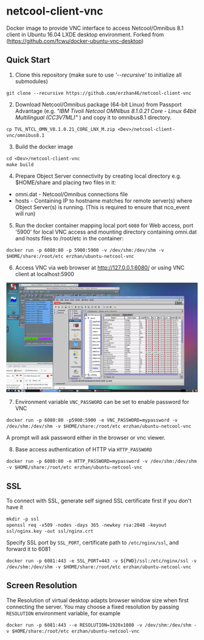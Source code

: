 netcool-client-vnc
=========================

Docker image to provide VNC interface to access Netcool/Omnibus 8.1 client in Ubuntu 16.04 LXDE desktop environment.
Forked from (https://github.com/fcwu/docker-ubuntu-vnc-desktop)

Quick Start
-------------------------

1. Clone this repository (make sure to use _'--recursive'_ to initialize all submodules)
```
git clone --recursive https://github.com/erzhan46/netcool-client-vnc
```
2. Download Netcool/Omnibus package (64-bit Linux) from Passport Advantage (e.g. _"IBM Tivoli Netcool OMNIbus 8.1.0.21 Core - Linux 64bit Multilingual (CC3V7ML)"_ ) and copy it to omnibus8.1 directory.
```
cp TVL_NTCL_OMN_V8.1.0.21_CORE_LNX_M.zip <Dev>/netcool-client-vnc/omnibus8.1
```
3. Build the docker image
```
cd <Dev>/netcool-client-vnc
make build
```
4. Prepare Object Server connectivity by creating local directory e.g. $HOME/share and placing two files in it:
- omni.dat - Netcool/Omnibus connections file
- hosts - Containing IP to hostname matches for remote server(s) where Object Server(s) is running. (This is required to ensure that nco_event will run)
5. Run the docker container mapping local port `6080` for Web access, port '5900' for local VNC access and mounting directory containing omni.dat and hosts files to /root/etc in the container:
```
docker run -p 6080:80 -p 5900:5900 -v /dev/shm:/dev/shm -v $HOME/share:/root/etc erzhan/ubuntu-netcool-vnc

```
6. Access VNC via web browser at http://127.0.0.1:6080/ or using VNC client at localhost:5900

<img src="screenshots/omnibus.png" width=800/>

7. Environment variable `VNC_PASSWORD` can be set to enable password for VNC

```
docker run -p 6080:80 -p5900:5900 -e VNC_PASSWORD=mypassword -v /dev/shm:/dev/shm -v $HOME/share:/root/etc erzhan/ubuntu-netcool-vnc
```
A prompt will ask password either in the browser or vnc viewer.

8. Base access authentication of HTTP via `HTTP_PASSWORD`

```
docker run -p 6080:80 -e HTTP_PASSWORD=mypassword -v /dev/shm:/dev/shm -v $HOME/share:/root/etc erzhan/ubuntu-netcool-vnc

```

SSL
--------------------

To connect with SSL, generate self signed SSL certificate first if you don't have it

```
mkdir -p ssl
openssl req -x509 -nodes -days 365 -newkey rsa:2048 -keyout ssl/nginx.key -out ssl/nginx.crt
```

Specify SSL port by `SSL_PORT`, certificate path to `/etc/nginx/ssl`, and forward it to 6081

```
docker run -p 6081:443 -e SSL_PORT=443 -v ${PWD}/ssl:/etc/nginx/ssl -v /dev/shm:/dev/shm -v $HOME/share:/root/etc erzhan/ubuntu-netcool-vnc
```

Screen Resolution
------------------

The Resolution of virtual desktop adapts browser window size when first connecting the server. You may choose a fixed resolution by passing `RESOLUTION` environment variable, for example

```
docker run -p 6081:443 --e RESOLUTION=1920x1080 -v /dev/shm:/dev/shm -v $HOME/share:/root/etc erzhan/ubuntu-netcool-vnc
```

